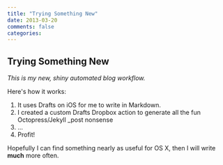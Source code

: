 ```yaml
---
title: "Trying Something New"
date: 2013-03-20
comments: false
categories:
---
```

Trying Something New
---
_This is my new, shiny automated blog workflow._

Here's how it works:

1. It uses Drafts on iOS for me to write in Markdown.
2. I created a custom Drafts Dropbox action to generate all the fun Octopress/Jekyll _post nonsense
3. ...
4. Profit!

Hopefully I can find something nearly as useful for OS X, then I will write __much__ more often.
